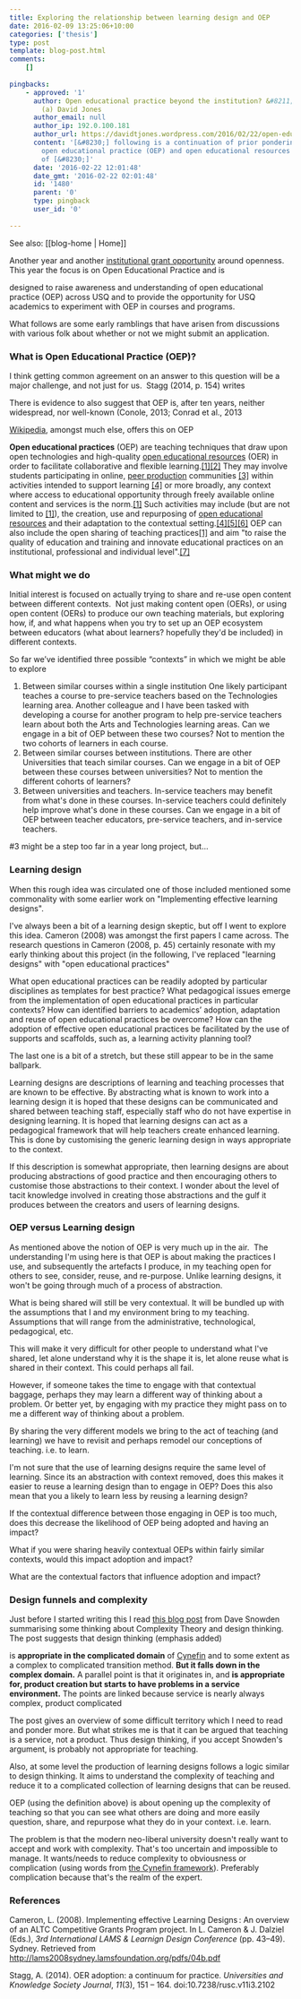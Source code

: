 ```yaml
---
title: Exploring the relationship between learning design and OEP
date: 2016-02-09 13:25:06+10:00
categories: ['thesis']
type: post
template: blog-post.html
comments:
    []
    
pingbacks:
    - approved: '1'
      author: Open educational practice beyond the institution? &#8211; The Weblog of
        (a) David Jones
      author_email: null
      author_ip: 192.0.100.181
      author_url: https://davidtjones.wordpress.com/2016/02/22/open-educational-practice-beyond-the-institution/
      content: '[&#8230;] following is a continuation of prior ponderings about about
        open educational practice (OEP) and open educational resources (OER) in the context
        of [&#8230;]'
      date: '2016-02-22 12:01:48'
      date_gmt: '2016-02-22 02:01:48'
      id: '1480'
      parent: '0'
      type: pingback
      user_id: '0'
    
---
```


See also: [[blog-home | Home]]

Another year and another [institutional grant opportunity](http://www.usq.edu.au/learning-teaching/excellence/2016landtgrants/opened) around openness. This year the focus is on Open Educational Practice and is

designed to raise awareness and understanding of open educational practice (OEP) across USQ and to provide the opportunity for USQ academics to experiment with OEP in courses and programs.

What follows are some early ramblings that have arisen from discussions with various folk about whether or not we might submit an application.

### What is Open Educational Practice (OEP)?

I think getting common agreement on an answer to this question will be a major challenge, and not just for us.  Stagg (2014, p. 154) writes

There is evidence to also suggest that OEP is, after ten years, neither widespread, nor well-known (Conole, 2013; Conrad et al., 2013

[Wikipedia](https://en.wikipedia.org/wiki/Open_educational_practices), amongst much else, offers this on OEP

**Open educational practices** (OEP) are teaching techniques that draw upon open technologies and high-quality [open educational resources](https://en.wikipedia.org/wiki/Open_Educational_Resources "Open Educational Resources") (OER) in order to facilitate collaborative and flexible learning.[\[1\]](https://en.wikipedia.org/wiki/Open_educational_practices#cite_note-JISCOEPbrief-1)[\[2\]](https://en.wikipedia.org/wiki/Open_educational_practices#cite_note-Benzato-2) They may involve students participating in online, [peer production](https://en.wikipedia.org/wiki/Peer_production "Peer production") communities [\[3\]](https://en.wikipedia.org/wiki/Open_educational_practices#cite_note-COLTdef-3) within activities intended to support learning [\[4\]](https://en.wikipedia.org/wiki/Open_educational_practices#cite_note-OPALdef-4) or more broadly, any context where access to educational opportunity through freely available online content and services is the norm.[\[1\]](https://en.wikipedia.org/wiki/Open_educational_practices#cite_note-JISCOEPbrief-1) Such activities may include (but are not limited to [\[1\]](https://en.wikipedia.org/wiki/Open_educational_practices#cite_note-JISCOEPbrief-1)), the creation, use and repurposing of [open educational resources](https://en.wikipedia.org/wiki/Open_Educational_Resources "Open Educational Resources") and their adaptation to the contextual setting.[\[4\]](https://en.wikipedia.org/wiki/Open_educational_practices#cite_note-OPALdef-4)[\[5\]](https://en.wikipedia.org/wiki/Open_educational_practices#cite_note-Camilleri-5)[\[6\]](https://en.wikipedia.org/wiki/Open_educational_practices#cite_note-ICDEdef-6) OEP can also include the open sharing of teaching practices[\[1\]](https://en.wikipedia.org/wiki/Open_educational_practices#cite_note-JISCOEPbrief-1) and aim "to raise the quality of education and training and innovate educational practices on an institutional, professional and individual level".[\[7\]](https://en.wikipedia.org/wiki/Open_educational_practices#cite_note-OPALmission-7)

### What might we do

Initial interest is focused on actually trying to share and re-use open content between different contexts.  Not just making content open (OERs), or using open content (OERs) to produce our own teaching materials, but exploring how, if, and what happens when you try to set up an OEP ecosystem between educators (what about learners? hopefully they'd be included) in different contexts.

So far we’ve identified three possible “contexts” in which we might be able to explore

1. Between similar courses within a single institution One likely participant teaches a course to pre-service teachers based on the Technologies learning area. Another colleague and I have been tasked with developing a course for another program to help pre-service teachers learn about both the Arts and Technologies learning areas. Can we engage in a bit of OEP between these two courses? Not to mention the two cohorts of learners in each course.
2. Between similar courses between institutions. There are other Universities that teach similar courses. Can we engage in a bit of OEP between these courses between universities? Not to mention the different cohorts of learners?
3. Between universities and teachers. In-service teachers may benefit from what's done in these courses. In-service teachers could definitely help improve what's done in these courses. Can we engage in a bit of OEP between teacher educators, pre-service teachers, and in-service teachers.

#3 might be a step too far in a year long project, but...

### Learning design

When this rough idea was circulated one of those included mentioned some commonality with some earlier work on "Implementing effective learning designs".

I've always been a bit of a learning design skeptic, but off I went to explore this idea. Cameron (2008) was amongst the first papers I came across. The research questions in Cameron (2008, p. 45) certainly resonate with my early thinking about this project (in the following, I've replaced "learning designs" with "open educational practices"

What open educational practices can be readily adopted by particular disciplines as templates for best practice? What pedagogical issues emerge from the implementation of open educational practices in particular contexts? How can identified barriers to academics’ adoption, adaptation and reuse of open educational practices be overcome? How can the adoption of effective open educational practices be facilitated by the use of supports and scaffolds, such as, a learning activity planning tool?

The last one is a bit of a stretch, but these still appear to be in the same ballpark.

Learning designs are descriptions of learning and teaching processes that are known to be effective. By abstracting what is known to work into a learning design it is hoped that these designs can be communicated and shared between teaching staff, especially staff who do not have expertise in designing learning. It is hoped that learning designs can act as a pedagogical framework that will help teachers create enhanced learning. This is done by customising the generic learning design in ways appropriate to the context.

If this description is somewhat appropriate, then learning designs are about producing abstractions of good practice and then encouraging others to customise those abstractions to their context. I wonder about the level of tacit knowledge involved in creating those abstractions and the gulf it produces between the creators and users of learning designs.

### OEP versus Learning design

As mentioned above the notion of OEP is very much up in the air.  The understanding I'm using here is that OEP is about making the practices I use, and subsequently the artefacts I produce, in my teaching open for others to see, consider, reuse, and re-purpose. Unlike learning designs, it won't be going through much of a process of abstraction.

What is being shared will still be very contextual. It will be bundled up with the assumptions that I and my environment bring to my teaching. Assumptions that will range from the administrative, technological, pedagogical, etc.

This will make it very difficult for other people to understand what I've shared, let alone understand why it is the shape it is, let alone reuse what is shared in their context. This could perhaps all fail.

However, if someone takes the time to engage with that contextual baggage, perhaps they may learn a different way of thinking about a problem. Or better yet, by engaging with my practice they might pass on to me a different way of thinking about a problem.

By sharing the very different models we bring to the act of teaching (and learning) we have to revisit and perhaps remodel our conceptions of teaching. i.e. to learn.

I'm not sure that the use of learning designs require the same level of learning. Since its an abstraction with context removed, does this makes it easier to reuse a learning design than to engage in OEP? Does this also mean that you a likely to learn less by reusing a learning design?

If the contextual difference between those engaging in OEP is too much, does this decrease the likelihood of OEP being adopted and having an impact?

What if you were sharing heavily contextual OEPs within fairly similar contexts, would this impact adoption and impact?

What are the contextual factors that influence adoption and impact?

### Design funnels and complexity

Just before I started writing this I read [this blog post](http://cognitive-edge.com/blog/design-funnels-and-cynefin/) from Dave Snowden summarising some thinking about Complexity Theory and design thinking. The post suggests that design thinking (emphasis added)

is **appropriate in the complicated domain** of [Cynefin](https://en.wikipedia.org/wiki/Cynefin_Framework) and to some extent as a complex to complicated transition method. **But it falls down in the complex domain.** A parallel point is that it originates in, and **is appropriate for, product creation but starts to have problems in a service environment.** The points are linked because service is nearly always complex, product complicated

The post gives an overview of some difficult territory which I need to read and ponder more. But what strikes me is that it can be argued that teaching is a service, not a product. Thus design thinking, if you accept Snowden's argument, is probably not appropriate for teaching.

Also, at some level the production of learning designs follows a logic similar to design thinking. It aims to understand the complexity of teaching and reduce it to a complicated collection of learning designs that can be reused.

OEP (using the definition above) is about opening up the complexity of teaching so that you can see what others are doing and more easily question, share, and repurpose what they do in your context. i.e. learn.

The problem is that the modern neo-liberal university doesn't really want to accept and work with complexity. That's too uncertain and impossible to manage. It wants/needs to reduce complexity to obviousness or complication (using words from [the Cynefin framework](https://en.wikipedia.org/wiki/Cynefin_Framework)). Preferably complication because that's the realm of the expert.

### References

Cameron, L. (2008). Implementing effective Learning Designs : An overview of an ALTC Competitive Grants Program project. In L. Cameron & J. Dalziel (Eds.), _3rd International LAMS & Learnign Design Conference_ (pp. 43–49). Sydney. Retrieved from http://lams2008sydney.lamsfoundation.org/pdfs/04b.pdf

Stagg, A. (2014). OER adoption: a continuum for practice. _Universities and Knowledge Society Journal_, _11_(3), 151 – 164. doi:10.7238/rusc.v11i3.2102